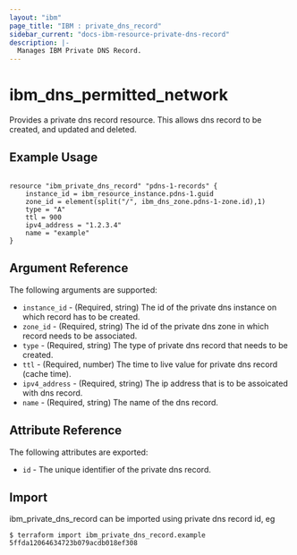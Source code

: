 ```yaml
---
layout: "ibm"
page_title: "IBM : private_dns_record"
sidebar_current: "docs-ibm-resource-private-dns-record"
description: |-
  Manages IBM Private DNS Record.
---
```


# ibm\_dns_permitted_network

Provides a private dns record resource. This allows dns record to be created, and updated and deleted.

## Example Usage

```hcl

resource "ibm_private_dns_record" "pdns-1-records" {
    instance_id = ibm_resource_instance.pdns-1.guid
    zone_id = element(split("/", ibm_dns_zone.pdns-1-zone.id),1)
    type = "A"
    ttl = 900
    ipv4_address = "1.2.3.4"
    name = "example"
}

```

## Argument Reference

The following arguments are supported:

* `instance_id` - (Required, string) The id of the private dns instance on which record has to be created. 
* `zone_id` - (Required, string) The id of the private dns zone in which record needs to be associated.
* `type` -  (Required, string) The type of private dns record that needs to be created.
* `ttl` - (Required, number) The time to live value for private dns record (cache time).
* `ipv4_address` - (Required, string) The ip address that is to be assoicated with dns record.
* `name` - (Required, string) The name of the dns record.

## Attribute Reference

The following attributes are exported:

* `id` - The unique identifier of the private dns record.


## Import

ibm_private_dns_record can be imported using private dns record id, eg

```
$ terraform import ibm_private_dns_record.example 5ffda12064634723b079acdb018ef308
```